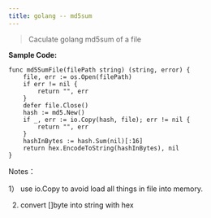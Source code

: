 ```yaml
---
title: golang -- md5sum
---
```




> Caculate golang md5sum of a file



**Sample Code:**

```
func md5SumFile(filePath string) (string, error) {
    file, err := os.Open(filePath)
    if err != nil {
        return "", err
    }
    defer file.Close()
    hash := md5.New()
    if _, err := io.Copy(hash, file); err != nil {
        return "", err
    }
    hashInBytes := hash.Sum(nil)[:16]
    return hex.EncodeToString(hashInBytes), nil
}
```



Notes：

1） use io.Copy to avoid load all things in file into memory.

2)  convert []byte into string with hex